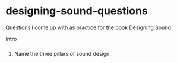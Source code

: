 # designing-sound-questions
Questions I come up with as practice for the book Designing Sound


Intro
###
1. Name the three pillars of sound design.
